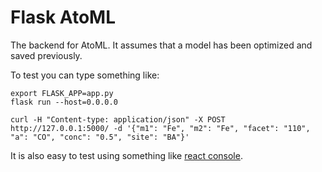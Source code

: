# Flask AtoML

The backend for AtoML. It assumes that a model has been optimized and saved
previously.

To test you can type something like:

    export FLASK_APP=app.py
    flask run --host=0.0.0.0

    curl -H "Content-type: application/json" -X POST http://127.0.0.1:5000/ -d '{"m1": "Fe", "m2": "Fe", "facet": "110", "a": "CO", "conc": "0.5", "site": "BA"}'

It is also easy to test using something like [react console](restconsole.com).
